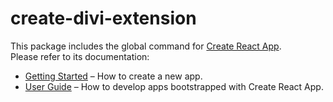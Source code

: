 # create-divi-extension

This package includes the global command for [Create React App](https://github.com/lots0logs/create-divi-extension).<br>
Please refer to its documentation:

* [Getting Started](https://github.com/lots0logs/create-divi-extension/blob/master/README.md#getting-started) – How to create a new app.
* [User Guide](https://github.com/lots0logs/create-divi-extension/blob/master/packages/react-scripts/template/README.md) – How to develop apps bootstrapped with Create React App.
